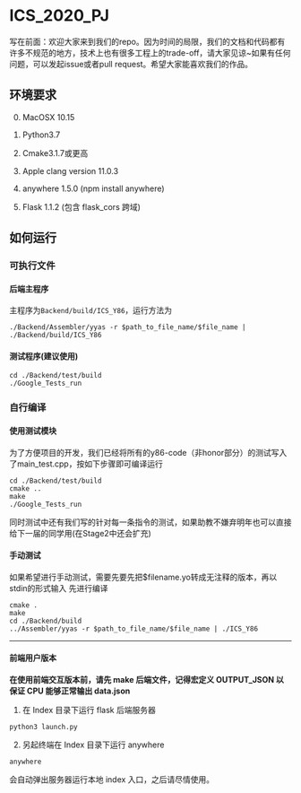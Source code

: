 # ICS_2020_PJ

写在前面：欢迎大家来到我们的repo。因为时间的局限，我们的文档和代码都有许多不规范的地方，技术上也有很多工程上的trade-off，请大家见谅~如果有任何问题，可以发起issue或者pull request。希望大家能喜欢我们的作品。

## 环境要求

0. MacOSX 10.15

1. Python3.7

2. Cmake3.1.7或更高

3. Apple clang version 11.0.3 

4. anywhere 1.5.0 (npm install anywhere)

5. Flask 1.1.2 (包含 flask_cors 跨域)

## 如何运行

### 可执行文件

#### 后端主程序

主程序为`Backend/build/ICS_Y86`，运行方法为

```shell script
./Backend/Assembler/yyas -r $path_to_file_name/$file_name | ./Backend/build/ICS_Y86
```

#### 测试程序(建议使用)

```shell script
cd ./Backend/test/build
./Google_Tests_run 
```

### 自行编译

#### 使用测试模块

为了方便项目的开发，我们已经将所有的y86-code（非honor部分）的测试写入了main_test.cpp，按如下步骤即可编译运行

```shell script
cd ./Backend/test/build
cmake ..
make 
./Google_Tests_run 
```

同时测试中还有我们写的针对每一条指令的测试，如果助教不嫌弃明年也可以直接给下一届的同学用(在Stage2中还会扩充)

#### 手动测试

如果希望进行手动测试，需要先要先把$filename.yo转成无注释的版本，再以stdin的形式输入
先进行编译

```shell script
cmake .
make
cd ./Backend/build
../Assembler/yyas -r $path_to_file_name/$file_name | ./ICS_Y86 
```

---

#### 前端用户版本

**在使用前端交互版本前，请先 make 后端文件，记得宏定义 OUTPUT_JSON 以保证 CPU 能够正常输出 data.json**

1. 在 Index 目录下运行 flask 后端服务器

```shell
python3 launch.py
```

2. 另起终端在 Index 目录下运行 anywhere

```shell
anywhere
```

会自动弹出服务器运行本地 index 入口，之后请尽情使用。
